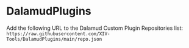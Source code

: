# DalamudPlugins

Add the following URL to the Dalamud Custom Plugin Repositories list:  
`https://raw.githubusercontent.com/XIV-Tools/DalamudPlugins/main/repo.json`
